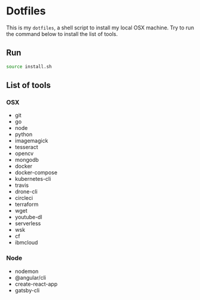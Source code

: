 # Dotfiles

This is my `dotfiles`, a shell script to install my local OSX machine. Try to run the command below to install the list of tools.

## Run 

```sh
source install.sh
```

## List of tools

### OSX 

- git
- go
- node
- python
- imagemagick
- tesseract
- opencv
- mongodb
- docker
- docker-compose
- kubernetes-cli
- travis
- drone-cli
- circleci
- terraform
- wget
- youtube-dl
- serverless
- wsk
- cf
- ibmcloud

### Node

- nodemon
- @angular/cli
- create-react-app
- gatsby-cli
